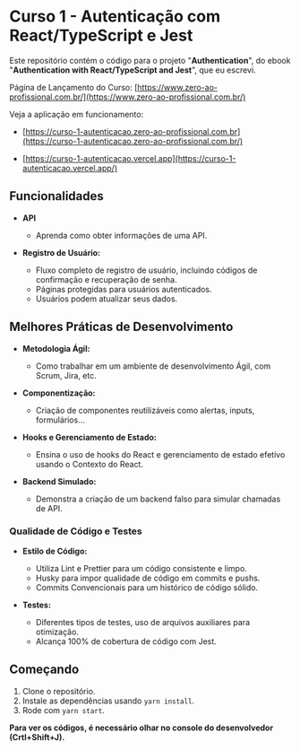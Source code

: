 # Curso 1 - Autenticação com React/TypeScript e Jest

Este repositório contém o código para o projeto "**Authentication**", do ebook "**Authentication with React/TypeScript and Jest**", que eu escrevi.

Página de Lançamento do Curso: [https://www.zero-ao-profissional.com.br/](https://www.zero-ao-profissional.com.br/)

Veja a aplicação em funcionamento:

* [https://curso-1-autenticacao.zero-ao-profissional.com.br](https://curso-1-autenticacao.zero-ao-profissional.com.br/)

* [https://curso-1-autenticacao.vercel.app](https://curso-1-autenticacao.vercel.app/)

## Funcionalidades

- **API**

  - Aprenda como obter informações de uma API.

- **Registro de Usuário:**
  - Fluxo completo de registro de usuário, incluindo códigos de confirmação e recuperação de senha.
  - Páginas protegidas para usuários autenticados.
  - Usuários podem atualizar seus dados.

## Melhores Práticas de Desenvolvimento

- **Metodologia Ágil:**

  - Como trabalhar em um ambiente de desenvolvimento Ágil, com Scrum, Jira, etc.

- **Componentização:**

  - Criação de componentes reutilizáveis como alertas, inputs, formulários...

- **Hooks e Gerenciamento de Estado:**

  - Ensina o uso de hooks do React e gerenciamento de estado efetivo usando o Contexto do React.

- **Backend Simulado:**

  - Demonstra a criação de um backend falso para simular chamadas de API.

### Qualidade de Código e Testes

- **Estilo de Código:**

  - Utiliza Lint e Prettier para um código consistente e limpo.
  - Husky para impor qualidade de código em commits e pushs.
  - Commits Convencionais para um histórico de código sólido.

- **Testes:**
  - Diferentes tipos de testes, uso de arquivos auxiliares para otimização.
  - Alcança 100% de cobertura de código com Jest.

## Começando

1. Clone o repositório.
2. Instale as dependências usando `yarn install`.
3. Rode com `yarn start`.

**Para ver os códigos, é necessário olhar no console do desenvolvedor (Crtl+Shift+J).**

<!-- ![Unit Tests](readme/unit-test-1.png) -->

